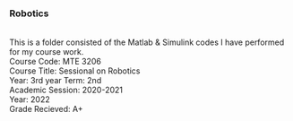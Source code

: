 ### Robotics
<br>This is a folder consisted of the Matlab & Simulink codes I have performed for my course work.
<br>Course Code:  MTE 3206
<br>Course Title: Sessional on Robotics
<br>Year: 3rd year  Term: 2nd
<br>Academic Session: 2020-2021
<br>Year: 2022
<br>Grade Recieved: A+
